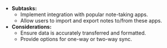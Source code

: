 - **Subtasks:**
    - Implement integration with popular note-taking apps.
    - Allow users to import and export notes to/from these apps.
- **Considerations:**
    - Ensure data is accurately transferred and formatted.
    - Provide options for one-way or two-way sync.